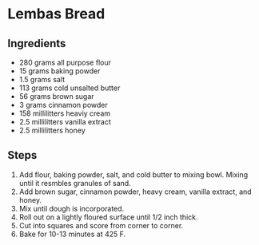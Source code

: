 # Lembas Bread 
## Ingredients 
- 280 grams all purpose flour 
- 15 grams baking powder 
- 1.5 grams salt 
- 113 grams cold unsalted butter 
- 56 grams brown sugar 
- 3 grams cinnamon powder 
- 158 millilitters heaviy cream 
- 2.5 millilitters vanilla extract 
- 2.5 millilitters honey 
 
## Steps 
1. Add flour, baking powder, salt, and cold butter to mixing bowl. Mixing until it resmbles 
granules of sand. 
2. Add brown sugar, cinnamon powder, heavy cream, vanilla extract, and honey. 
3. Mix until dough is incorporated. 
4. Roll out on a lightly floured surface until 1/2 inch thick. 
5. Cut into squares and score from corner to corner. 
6. Bake for 10-13 minutes at 425 F. 
